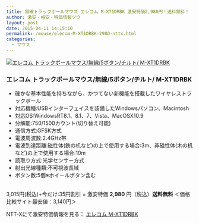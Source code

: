 ```yaml
---
title: 無線トラックボールマウス エレコム M-XT1DRBK 激安特価2,980円！送料無料！
author: 激安・格安・特価情報ツウ
layout: post
date: 2015-04-11 14:15:10
permalink: /mouse/elecom-M-XT1DRBK-2980-nttx.html
categories:
  - マウス
---
```

<div class="img-bg2 img_L">
  <a href="http://px.a8.net/svt/ejp?a8mat=ZYP6S+8IMA3E+S1Q+BWGDT&#038;a8ejpredirect=http://nttxstore.jp/_II_EL14831615" target="_blank"><img border="0" alt="エレコム トラックボールマウス/無線/5ボタン/チルト/ M-XT1DRBK" src="http://image.nttxstore.jp/l2_images/E/EL/EL14831615.jpg" data-recalc-dims="1" /></a>
</div>

### エレコム トラックボールマウス/無線/5ボタン/チルト/ M-XT1DRBK
<!--more-->

* 確かな基本性能を持ちながら、かつてない新機能を搭載したワイヤレストラックボール
* 対応機種:USBインターフェイスを装備したWindowsパソコン、Macintosh
* 対応OS:WindowsRT8.1、8.1、7、Vista、MacOSX10.9
* 分解能:750/1500カウント(切り替え可能)
* 通信方式:GFSK方式
* 電波周波数:2.4GHz帯
* 電波到達距離:磁性体(鉄の机など)の上で使用する場合:3m、非磁性体(木の机など)の上で使用する場合:10m
* 読取り方式:光学センサー方式
* 射出光線種類:不可視波長域
* ボタン数:5個※ホイールボタン含む

<br clear="all" />3,015円(税込)+今だけ:35円割引 = 激安特価 <span class="tokka-price"><strong>2,980</strong></span> 円（税込）**送料無料**
＜価格比較サイト最安値：3,140円＞

NTT-Xにて激安特価情報を見る： <a href="http://px.a8.net/svt/ejp?a8mat=ZYP6S+8IMA3E+S1Q+BWGDT&#038;a8ejpredirect=http://nttxstore.jp/_II_EL14831615" target="_blank"><span class="fs150p">エレコム M-XT1DRBK</span></a>